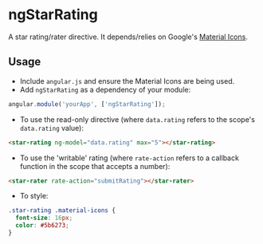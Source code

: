 # ngStarRating
A star rating/rater directive. It depends/relies on Google's [Material Icons](https://design.google.com/icons/).

## Usage

  - Include `angular.js` and ensure the Material Icons are being used.
  - Add `ngStarRating` as a dependency of your module:
  
  ```js
  angular.module('yourApp', ['ngStarRating']);
  ```

  - To use the read-only directive (where `data.rating` refers to the scope's `data.rating` value):
  
  ```html
  <star-rating ng-model="data.rating" max="5"></star-rating>
  ```
  
  - To use the 'writable' rating (where `rate-action` refers to a callback function in the scope that accepts a number):
  
  ```html
  <star-rater rate-action="submitRating"></star-rater>
  ```

  - To style:
  
  ```css
  .star-rating .material-icons {
    font-size: 16px;
    color: #5b6273;
  }
  ```
